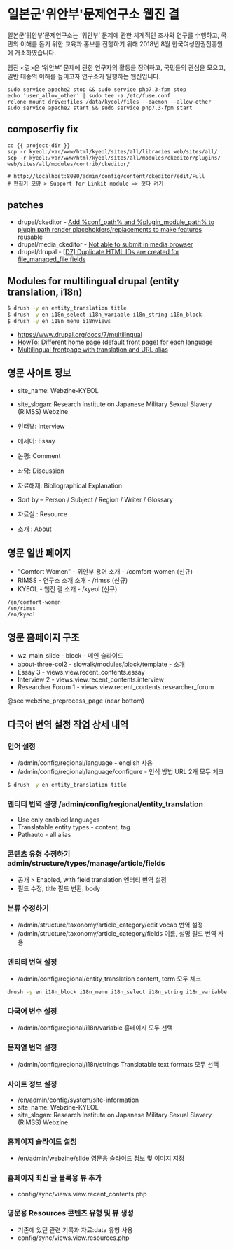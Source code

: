 # 일본군'위안부'문제연구소 웹진 결

일본군‘위안부’문제연구소는 ‘위안부’ 문제에 관한 체계적인 조사와 연구를 수행하고, 국민의 이해를 돕기 위한 교육과 홍보를 진행하기 위해 2018년 8월 한국여성인권진흥원에 개소하였습니다.

웹진 <결>은 ‘위안부’ 문제에 관한 연구자의 활동을 장려하고, 국민들의 관심을 모으고, 일반 대중의 이해를 높이고자 연구소가 발행하는 웹진입니다.

```
sudo service apache2 stop && sudo service php7.3-fpm stop
echo 'user_allow_other' | sudo tee -a /etc/fuse.conf
rclone mount drive:files /data/kyeol/files --daemon --allow-other
sudo service apache2 start && sudo service php7.3-fpm start
```

## composerfiy fix

```
cd {{ project-dir }}
scp -r kyeol:/var/www/html/kyeol/sites/all/libraries web/sites/all/
scp -r kyeol:/var/www/html/kyeol/sites/all/modules/ckeditor/plugins/ web/sites/all/modules/contrib/ckeditor/

# http://localhost:8080/admin/config/content/ckeditor/edit/Full
# 편집기 모양 > Support for Linkit module => 껏다 켜기

```

## patches

- drupal/ckeditor - [Add %conf_path% and %plugin_module_path% to plugin path render placeholders/replacements to make features reusable](https://www.drupal.org/project/ckeditor/issues/2422875)
- drupal/media_ckeditor - [Not able to submit in media browser](https://www.drupal.org/project/media_ckeditor/issues/3164945)
- drupal/drupal - [[D7] Duplicate HTML IDs are created for file_managed_file fields](https://www.drupal.org/project/drupal/issues/2594955)


## Modules for multilingual drupal (entity translation, i18n)

```zsh
$ drush -y en entity_translation title
$ drush -y en i18n_select i18n_variable i18n_string i18n_block
$ drush -y en i18n_menu i18nviews
```

- https://www.drupal.org/docs/7/multilingual
- [HowTo: Different home page (default front page) for each language](https://www.drupal.org/node/1216132)
- [Multilingual frontpage with translation and URL alias](https://www.drupal.org/node/301587)

## 영문 사이트 정보

- site_name: Webzine-KYEOL
- site_slogan: Research Institute on Japanese Military Sexual Slavery (RIMSS) Webzine

- 인터뷰: Interview
- 에세이: Essay
- 논평: Comment
- 좌담: Discussion
- 자료해제: Bibliographical Explanation
- Sort by – Person / Subject / Region / Writer / Glossary
- 자료실 : Resource
- 소개 : About

## 영문 일반 페이지

- "Comfort Women" - 위안부 용어 소개 - /comfort-women (신규)
- RIMSS - 연구소 소개 소개 - /rimss (신규)
- KYEOL - 웹진 결 소개 - /kyeol (신규)

```
/en/comfort-women
/en/rimss
/en/kyeol
```

## 영문 홈페이지 구조

- wz_main_slide - block - 메인 슬라이드
- about-three-col2 - slowalk/modules/block/template - 소개
- Essay 3 - views.view.recent_contents.essay
- Interview 2 - views.view.recent_contents.interview
- Researcher Forum 1 - views.view.recent_contents.researcher_forum

@see webzine_preprocess_page  (near bottom)

## 다국어 번역 설정 작업 상세 내역

### 언어 설정

- /admin/config/regional/language - english 사용
- /admin/config/regional/language/configure - 인식 방법 URL 2개 모두 체크

```zsh
$ drush -y en entity_translation title
```

### 엔티티 번역 설정 /admin/config/regional/entity_translation

- Use only enabled languages
- Translatable entity types - content, tag
- Pathauto - all alias

### 콘텐츠 유형 수정하기 admin/structure/types/manage/article/fields

- 공개 > Enabled, with field translation 엔터티 번역 설정
- 필드 수정, title 필드 변환, body

### 분류 수정하기

- /admin/structure/taxonomy/article_category/edit vocab 번역 설정
- /admin/structure/taxonomy/article_category/fields 이름, 설명 필드 번역 사용

### 엔티티 번역 설정

- /admin/config/regional/entity_translation content, term 모두 체크

```zsh
drush -y en i18n_block i18n_menu i18n_select i18n_string i18n_variable i18nviews
```

### 다국어 변수 설정

- /admin/config/regional/i18n/variable 홈페이지 모두 선택

### 문자열 번역 설정

- /admin/config/regional/i18n/strings Translatable text formats 모두 선택

### 사이트 정보 설정

- /en/admin/config/system/site-information
- site_name: Webzine-KYEOL
- site_slogan: Research Institute on Japanese Military Sexual Slavery (RIMSS) Webzine

### 홈페이지 슬라이드 설정

- /en/admin/webzine/slide 영문용 슬라이드 정보 및 이미지 지정

### 홈페이지 최신 글 블록용 뷰 추가

- config/sync/views.view.recent_contents.php

### 영문용 Resources 콘텐츠 유형 및 뷰 생성

- 기존에 있던 관련 기록과 자료:data 유형 사용
- config/sync/views.view.resources.php



```
